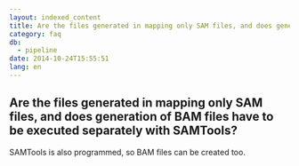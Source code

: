 ```yaml
---
layout: indexed_content
title: Are the files generated in mapping only SAM files, and does generation of BAM files have to be executed separately with SAMTools?
category: faq
db:
  - pipeline
date: 2014-10-24T15:55:51
lang: en
---
```


## Are the files generated in mapping only SAM files, and does generation of BAM files have to be executed separately with SAMTools?

SAMTools is also programmed, so BAM files can be created too. 